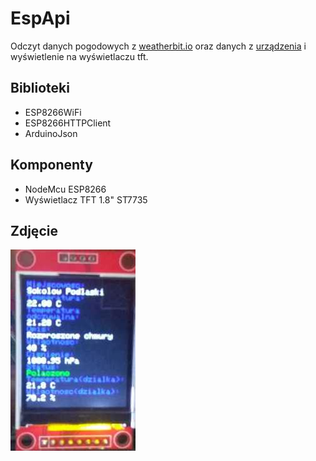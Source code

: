 # EspApi
Odczyt danych pogodowych z [weatherbit.io](https://www.weatherbit.io/) oraz danych z [urządzenia](https://github.com/lucjanek/BlynkProject) i wyświetlenie na wyświetlaczu tft.

## Biblioteki
* ESP8266WiFi
* ESP8266HTTPClient
* ArduinoJson

## Komponenty
* NodeMcu ESP8266
* Wyświetlacz TFT 1.8" ST7735

## Zdjęcie
![Foto](foto1.jpg)
